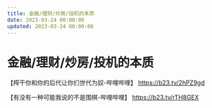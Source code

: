 ```yaml
---
title: 金融/理财/炒房/投机的本质
date: 2023-03-24 00:00:00
updated: 2023-03-24 00:00:00
---
```


# 金融/理财/炒房/投机的本质

【榨干你和你的后代让你们世代为奴-哔哩哔哩】 https://b23.tv/2hPZ9gd

【有没有一种可能我说的不是围棋-哔哩哔哩】 https://b23.tv/rTH8GEX

